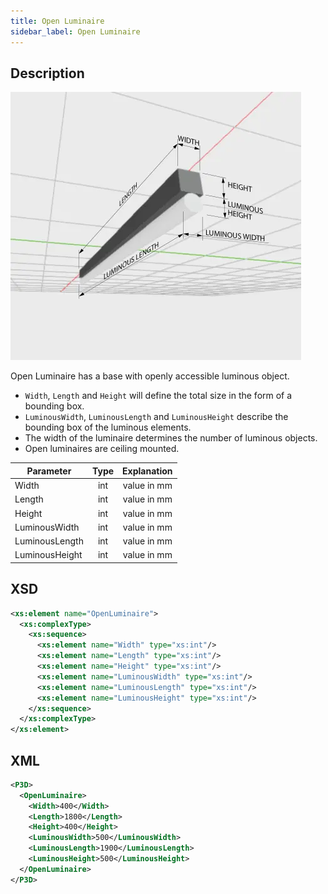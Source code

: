 ```yaml
---
title: Open Luminaire
sidebar_label: Open Luminaire
---
```


## Description

![Open Luminaire ](/img/docs/geometry/parametric/open-luminaire.webp)

Open Luminaire has a base with openly accessible luminous object.

- `Width`, `Length` and `Height` will define the total size in the form of a bounding box.
- `LuminousWidth`, `LuminousLength` and `LuminousHeight` describe the bounding box of the luminous elements.
- The width of the luminaire determines the number of luminous objects.
- Open luminaires are ceiling mounted.

| Parameter      | Type | Explanation |
| -------------- | :--: | :---------: |
| Width          | int  | value in mm |
| Length         | int  | value in mm |
| Height         | int  | value in mm |
| LuminousWidth  | int  | value in mm |
| LuminousLength | int  | value in mm |
| LuminousHeight | int  | value in mm |

## XSD

```xml
<xs:element name="OpenLuminaire">
  <xs:complexType>
    <xs:sequence>
      <xs:element name="Width" type="xs:int"/>
      <xs:element name="Length" type="xs:int"/>
      <xs:element name="Height" type="xs:int"/>
      <xs:element name="LuminousWidth" type="xs:int"/>
      <xs:element name="LuminousLength" type="xs:int"/>
      <xs:element name="LuminousHeight" type="xs:int"/>
    </xs:sequence>
  </xs:complexType>
</xs:element>
```

## XML

```xml
<P3D>
  <OpenLuminaire>
    <Width>400</Width>
    <Length>1800</Length>
    <Height>400</Height>
    <LuminousWidth>500</LuminousWidth>
    <LuminousLength>1900</LuminousLength>
    <LuminousHeight>500</LuminousHeight>
  </OpenLuminaire>
</P3D>
```
